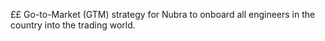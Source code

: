 ££ Go-to-Market (GTM) strategy for Nubra to onboard all engineers in the country into the trading world.

